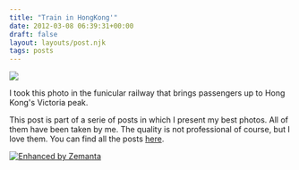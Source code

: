 ```yaml
---
title: "Train in HongKong'"
date: 2012-03-08 06:39:31+00:00
draft: false
layout: layouts/post.njk
tags: posts
---
```


[![](https://lh5.googleusercontent.com/-C7EO373Aabg/TyL94dLVwiI/AAAAAAAB0n0/OJTX31qL8SY/s640/PA280016.JPG)
](https://picasaweb.google.com/lh/photo/3tQCVUwH7BSZu4KwvAvGKtMTjNZETYmyPJy0liipFm0?feat=embedwebsite)



I took this photo in the funicular railway that brings passengers up to Hong Kong's Victoria peak.

This post is part of a serie of posts in which I present my best photos. All of them have been taken by me. The quality is not professional of course, but I love them. You can find all the posts [here](http://laurentmaumet.com/english/category/photos/).


[![Enhanced by Zemanta](http://img.zemanta.com/zemified_a.png?x-id=365e7508-43f5-477e-a689-c61d218787fe)
](http://www.zemanta.com/)
